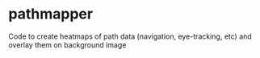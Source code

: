 # pathmapper
Code to create heatmaps of path data (navigation, eye-tracking, etc) and overlay them on background image
